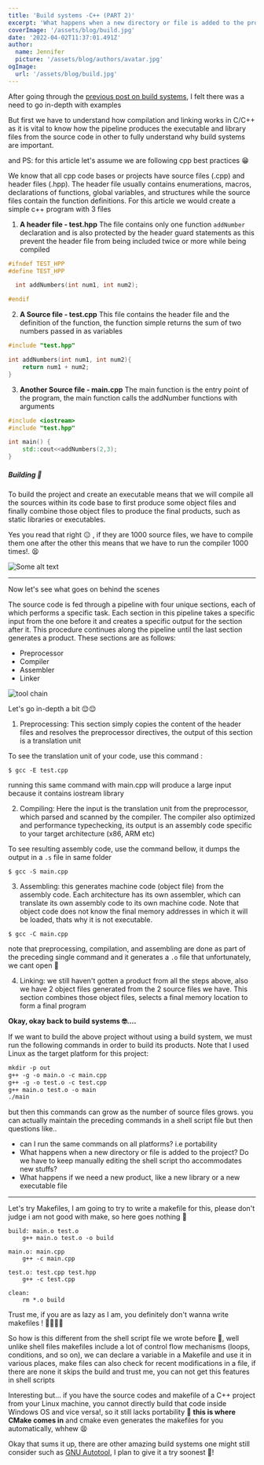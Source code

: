 ```yaml
---
title: 'Build systems -C++ (PART 2)'
excerpt: 'What happens when a new directory or file is added to the project? Do we have to keep manually editing the build script tho accommodate new stuffs? 🤦'
coverImage: '/assets/blog/build.jpg'
date: '2022-04-02T11:37:01.491Z'
author:
  name: Jennifer
  picture: '/assets/blog/authors/avatar.jpg'
ogImage:
  url: '/assets/blog/build.jpg'
---
```


After going through the [previous post on build systems](/posts/buildsystems/), I felt there was a need to go in-depth with examples 

But first we have to understand how compilation and linking works in C/C++ as it is vital to know how the pipeline produces the executable and library files from the source code in other to fully understand why build systems are important.

and PS: for this article let's assume we are following cpp best practices 😁

We know that all cpp code bases or projects have source files (.cpp) and header files (.hpp). The header file usually contains enumerations, macros,  declarations of functions, global variables, and structures while the source files contain the function definitions. For this article we would create a simple c++ program with 3 files 

1. **A header file - test.hpp**
The file contains only one function `addNumber` declaration and is also protected by the header guard statements as this prevent the header file from being included twice or more while being compiled
```c++
#ifndef TEST_HPP
#define TEST_HPP

  int addNumbers(int num1, int num2);

#endif
```

2. **A Source file - test.cpp**
This file contains the header file and the definition of the function, the function simple returns the sum of two numbers passed in as variables
```c++
#include "test.hpp"

int addNumbers(int num1, int num2){
    return num1 + num2;
}
```

3. **Another Source file - main.cpp**
The main function is the entry point of the program, the main function calls the addNumber functions with arguments
```c++
#include <iostream>
#include "test.hpp"

int main() {
    std::cout<<addNumbers(2,3);
}
```

##### Building  🙂
To build the project and create an executable means that we will compile all the sources within its code base to first produce some object files and finally combine those object files to produce the final products, such as static libraries or executables.

Yes you read that right 😑 , if they are 1000 source files, we have to compile them one after the other this means that we have to run the compiler 1000 times!. 😫 

![Some alt text](/assets/gifs/6E2.gif)

---

Now let's see what goes on behind the scenes

The source code is fed through a pipeline with four unique sections, each of which performs a specific task. Each section in this pipeline takes a specific input from the one before it and creates a specific output for the section after it. This procedure continues along the pipeline until the last section generates a product. These sections are as follows:
- Preprocessor
- Compiler
- Assembler
- Linker

![tool chain](/assets/blog/tools.jpg)

Let's go in-depth a bit 😌😌

1. Preprocessing: This section simply copies the content of the header files and resolves the preprocessor directives, the output of this section is a translation unit

To see the translation unit of your code, use this command :
```
$ gcc -E test.cpp
```
running this same command with main.cpp will produce a large input because it contains iostream library

2. Compiling: Here the input is the translation unit from the preprocessor, which parsed and scanned by the compiler. The compiler also optimized and performance typechecking, its output is an assembly code specific to your target architecture (x86, ARM etc)

To see resulting assembly code, use the command bellow, it dumps the output in a `.s` file in same folder
```
$ gcc -S main.cpp
```

3. Assembling: this generates machine code (object file) from the assembly code. Each architecture has its own assembler, which can translate its own assembly code to its own machine code. Note that object code does not know the final memory addresses in which it will be loaded, thats why it is not executable.

```
$ gcc -C main.cpp
```
note that preprocessing, compilation, and assembling are done as part of the preceding single command and it generates a `.o` file that unfortunately, we cant open 🤷

4. Linking: we still haven't gotten a product from all the steps above, also we have 2 object files generated from the 2 source files we have. This section combines those object files, selects a final memory location to form a final program

**Okay, okay back to build systems 🤓....**

If we want to build the above project without using a build system, we must run the following commands in order to build its products. Note that I used Linux as the target platform for this project:

```markdown
mkdir -p out
g++ -g -o main.o -c main.cpp
g++ -g -o test.o -c test.cpp
g++ main.o test.o -o main
./main
```

but then this commands can grow as the number of source files grows. you can actually maintain the preceding commands in a shell script file but then questions like..

- can I run the same commands on all platforms? i.e portability 
- What happens when a new directory or file is added to the project? Do we have to keep manually editing the shell script tho accommodates new stuffs?
- What happens if we need a new product, like a new library or a new executable file

---

Let's try Makefiles, I am going to try to write a makefile for this, please don't judge i am not good with make, so here goes nothing 🙈


```
build: main.o test.o
    g++ main.o test.o -o build

main.o: main.cpp
    g++ -c main.cpp

test.o: test.cpp test.hpp
    g++ -c test.cpp

clean: 
    rm *.o build
``` 

Trust me, if you are as lazy as I am, you definitely don't wanna write makefiles ! 🏃🏾‍♂️😂

So how is this different from the shell script file we wrote before  🤔, well unlike shell files makefiles include a lot of control flow mechanisms (loops, conditions, and so on), we can declare a variable in a Makefile and use it in various places, make files can also check for recent modifications in a file, if there are none it skips the build and trust me, you can not get this features in shell scripts 

Interesting but... if you have the source codes and makefile of a C++ project from your Linux machine, you cannot directly build that code inside Windows OS and vice versa!, so it still lacks portability 🤷 **this is where CMake comes in** and cmake even generates the makefiles for you automatically, whhew 😫

Okay that sums it up, there are other amazing build systems one might still consider such as [GNU Autotool](https://en.wikipedia.org/wiki/GNU_Autotools), I plan to give it a try soonest 🙂!



